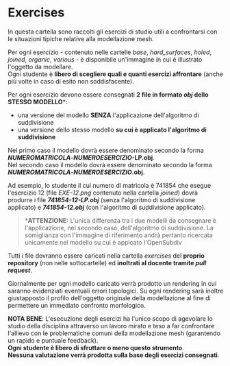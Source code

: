 # Exercises

In questa cartella sono raccolti gli esercizi di studio utili a confrontarsi con le situazioni tipiche 
relative alla modellazione mesh.

Per ogni esercizio - contenuto nelle cartelle *base*, *hard_surfaces*, *holed*, *joined*, *organic*, *various* - 
è disponibile un'immagine in cui è illustrato l'oggetto da modellare.   
Ogni studente è **libero di scegliere quali e quanti esercizi affrontare** (anche più volte in caso di esito non soddisfacente).

Per ogni esercizio devono essere consegnati **2 file in formato _obj_ dello STESSO MODELLO**\*:

- una versione del modello **SENZA** l'applicazione dell'algoritmo di suddivisione
- una versione dello stesso modello **su cui è applicato l'algoritmo di suddivisione**

Nel primo caso il modello dovrà essere denominato secondo la forma **_NUMEROMATRICOLA_-_NUMEROESERCIZIO_-LP.obj**.   
Nel secondo caso il modello dovrà essere denominato secondo la forma **_NUMEROMATRICOLA_-_NUMEROESERCIZIO_.obj**.

Ad esempio, lo studente il cui numero di matricola è 741854 che esegue l'esercizio 12 (file *EXE-12.png* 
contenuto nella cartella *joined*) dovrà produrre i file _**741854-12-LP.obj**_ (senza l'algoritmo 
di suddivisione applicato) e _**741854-12.obj**_ (con l'algoritmo di suddivisione applicato).

> \***ATTENZIONE:** L'unica differenza tra i due modelli da consegnare è l'applicazione, nel secondo caso, 
dell'algoritmo di suddivisione. La somiglianza con l'immagine di riferimento andrà pertanto ricercata unicamente 
nel modello su cui è applcato l'OpenSubdiv

Tutti i file dovranno essere caricati nella cartella *exercises* del **proprio repository**
(non nelle sottocartelle) ed **inoltrati al docente tramite _pull request_**.

Giornalmente per ogni modello caricato verrà prodotto un rendering in cui saranno evidenziati 
eventuali errori topologici. Su ogni rendering sarà inoltre giustapposto il profilo dell'oggetto 
originale della modellazione al fine di permettere un immediato confronto morfologico.

**NOTA BENE**: L'esecuzione degli esercizi ha l'unico scopo di agevolare lo studio della disciplina attraverso 
un lavoro mirato e teso a far confrontare l'allievo con le problematiche comuni della modellazione 
mesh (garantendo un rapido e puntuale feedback).   
**Ogni studente è libero di sfruttare o meno questo strumento**.   
**Nessuna valutazione verrà prodotta sulla base degli esercizi consegnati**.
